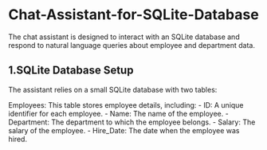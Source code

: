 # Chat-Assistant-for-SQLite-Database

The chat assistant is designed to interact with an SQLite database and respond to natural language queries 
about employee and department data.

## 1.SQLite Database Setup
  The assistant relies on a small SQLite database with two tables:
 
  Employees: This table stores employee details, including:
    - ID: A unique identifier for each employee.
    - Name: The name of the employee.
    - Department: The department to which the employee belongs.
    - Salary: The salary of the employee.
    - Hire_Date: The date when the employee was hired.
